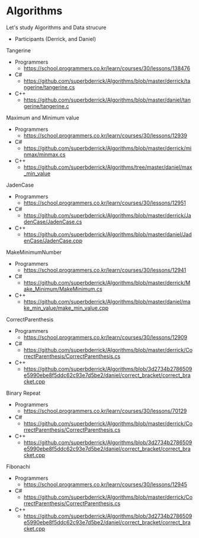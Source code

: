 # Algorithms

Let's study Algorithms and Data strucure 
- Participants (Derrick, and Daniel)



Tangerine 
- Programmers
    - https://school.programmers.co.kr/learn/courses/30/lessons/138476
- C# 
    - https://github.com/superbderrick/Algorithms/blob/master/derrick/tangerine/tangerine.cs
- C++ 
    - https://github.com/superbderrick/Algorithms/blob/master/daniel/tangerine/tangerine.c


Maximum and Minimum value
- Programmers
    - https://school.programmers.co.kr/learn/courses/30/lessons/12939
- C# 
    - https://github.com/superbderrick/Algorithms/blob/master/derrick/minmax/minmax.cs
- C++ 
    - https://github.com/superbderrick/Algorithms/tree/master/daniel/max_min_value


JadenCase
- Programmers
    - https://school.programmers.co.kr/learn/courses/30/lessons/12951
- C# 
    - https://github.com/superbderrick/Algorithms/blob/master/derrick/JadenCase/JadenCase.cs
- C++ 
    - https://github.com/superbderrick/Algorithms/blob/master/daniel/JadenCase/JadenCase.cpp
    
MakeMinimumNumber
- Programmers
    - https://school.programmers.co.kr/learn/courses/30/lessons/12941
- C# 
    - https://github.com/superbderrick/Algorithms/blob/master/derrick/Make_Minimum/MakeMinimum.cs
- C++ 
    - https://github.com/superbderrick/Algorithms/blob/master/daniel/make_min_value/make_min_value.cpp

CorrectParenthesis
- Programmers
    - https://school.programmers.co.kr/learn/courses/30/lessons/12909
- C# 
    - https://github.com/superbderrick/Algorithms/blob/master/derrick/CorrectParenthesis/CorrectParenthesis.cs
- C++ 
    - https://github.com/superbderrick/Algorithms/blob/3d2734b2786509e5990ebe8f5ddc62c93e7d5be2/daniel/correct_bracket/correct_bracket.cpp

Binary Repeat
- Programmers
    - https://school.programmers.co.kr/learn/courses/30/lessons/70129
- C# 
    - https://github.com/superbderrick/Algorithms/blob/master/derrick/CorrectParenthesis/CorrectParenthesis.cs
- C++ 
    - https://github.com/superbderrick/Algorithms/blob/3d2734b2786509e5990ebe8f5ddc62c93e7d5be2/daniel/correct_bracket/correct_bracket.cpp


Fibonachi
- Programmers 
    - https://school.programmers.co.kr/learn/courses/30/lessons/12945
- C# 
    - https://github.com/superbderrick/Algorithms/blob/master/derrick/CorrectParenthesis/CorrectParenthesis.cs
- C++ 
    - https://github.com/superbderrick/Algorithms/blob/3d2734b2786509e5990ebe8f5ddc62c93e7d5be2/daniel/correct_bracket/correct_bracket.cpp